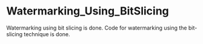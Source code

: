# Watermarking_Using_BitSlicing
Watermarking using bit slicing is done.
Code for watermarking using the bit-slicing technique is done.
